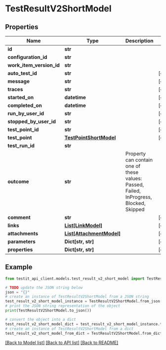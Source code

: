 # TestResultV2ShortModel


## Properties

Name | Type | Description | Notes
------------ | ------------- | ------------- | -------------
**id** | **str** |  | 
**configuration_id** | **str** |  | 
**work_item_version_id** | **str** |  | 
**auto_test_id** | **str** |  | [optional] 
**message** | **str** |  | [optional] 
**traces** | **str** |  | [optional] 
**started_on** | **datetime** |  | [optional] 
**completed_on** | **datetime** |  | [optional] 
**run_by_user_id** | **str** |  | [optional] 
**stopped_by_user_id** | **str** |  | [optional] 
**test_point_id** | **str** |  | [optional] 
**test_point** | [**TestPointShortModel**](TestPointShortModel.md) |  | [optional] 
**test_run_id** | **str** |  | 
**outcome** | **str** | Property can contain one of these values: Passed, Failed, InProgress, Blocked, Skipped | 
**comment** | **str** |  | [optional] 
**links** | [**List[LinkModel]**](LinkModel.md) |  | [optional] 
**attachments** | [**List[AttachmentModel]**](AttachmentModel.md) |  | [optional] 
**parameters** | **Dict[str, str]** |  | [optional] 
**properties** | **Dict[str, str]** |  | [optional] 

## Example

```python
from testit_api_client.models.test_result_v2_short_model import TestResultV2ShortModel

# TODO update the JSON string below
json = "{}"
# create an instance of TestResultV2ShortModel from a JSON string
test_result_v2_short_model_instance = TestResultV2ShortModel.from_json(json)
# print the JSON string representation of the object
print(TestResultV2ShortModel.to_json())

# convert the object into a dict
test_result_v2_short_model_dict = test_result_v2_short_model_instance.to_dict()
# create an instance of TestResultV2ShortModel from a dict
test_result_v2_short_model_from_dict = TestResultV2ShortModel.from_dict(test_result_v2_short_model_dict)
```
[[Back to Model list]](../README.md#documentation-for-models) [[Back to API list]](../README.md#documentation-for-api-endpoints) [[Back to README]](../README.md)


